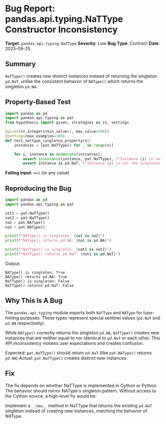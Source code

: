 # Bug Report: pandas.api.typing.NaTType Constructor Inconsistency

**Target**: `pandas.api.typing.NaTType`
**Severity**: Low
**Bug Type**: Contract
**Date**: 2025-09-25

## Summary

`NaTType()` creates new distinct instances instead of returning the singleton `pd.NaT`, unlike the consistent behavior of `NAType()` which returns the singleton `pd.NA`.

## Property-Based Test

```python
import pandas as pd
import pandas.api.typing as pat
from hypothesis import given, strategies as st, settings

@given(st.integers(min_value=1, max_value=100))
@settings(max_examples=100)
def test_nattype_singleton_property(n):
    instances = [pat.NaTType() for _ in range(n)]

    for i, instance in enumerate(instances):
        assert isinstance(instance, pat.NaTType), f"Instance {i} is not NaTType"
        assert instance is pd.NaT, f"Instance {i} is not the singleton pd.NaT (got {instance} vs {pd.NaT})"
```

**Failing input**: `n=1` (or any value)

## Reproducing the Bug

```python
import pandas as pd
import pandas.api.typing as pat

nat1 = pat.NaTType()
nat2 = pat.NaTType()
na1 = pat.NAType()
na2 = pat.NAType()

print(f"NAType() is singleton: {na1 is na2}")
print(f"NAType() returns pd.NA: {na1 is pd.NA}")

print(f"NaTType() is singleton: {nat1 is nat2}")
print(f"NaTType() returns pd.NaT: {nat1 is pd.NaT}")
```

Output:
```
NAType() is singleton: True
NAType() returns pd.NA: True
NaTType() is singleton: False
NaTType() returns pd.NaT: False
```

## Why This Is A Bug

The `pandas.api.typing` module exports both `NaTType` and `NAType` for type-hinting purposes. These types represent special sentinel values (`pd.NaT` and `pd.NA` respectively).

While `NAType()` correctly returns the singleton `pd.NA`, `NaTType()` creates new instances that are neither equal to nor identical to `pd.NaT` or each other. This API inconsistency violates user expectations and creates confusion.

Expected: `pat.NaTType()` should return `pd.NaT` (like `pat.NAType()` returns `pd.NA`)
Actual: `pat.NaTType()` creates distinct new instances

## Fix

The fix depends on whether NaTType is implemented in Cython or Python. The behavior should mirror NAType's singleton pattern. Without access to the Cython source, a high-level fix would be:

Implement a `__new__` method in NaTType that returns the existing `pd.NaT` singleton instead of creating new instances, matching the behavior of NAType.